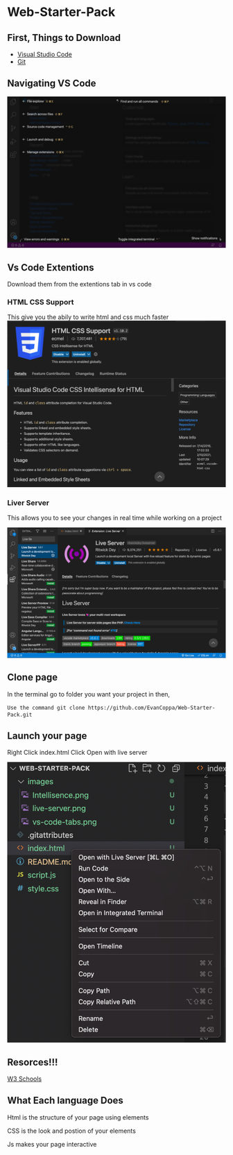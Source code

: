 # Web-Starter-Pack

## First, Things to Download

* [Visual Studio Code](https://code.visualstudio.com/Download)
* [Git](https://git-scm.com/downloads)


## Navigating VS Code

![](/images/vs-code-tabs.png)


## Vs Code Extentions 
Download them from the extentions tab in vs code
### HTML CSS Support 
This give you the abily to write html and css much faster
![Intellisence](/images/Intellisence.png)

### Liver Server
This allows you to see your changes in real time while working on a project

![Live Server](/images/live-server.png)

## Clone page
In the terminal go to folder you want your project in then, 


    Use the command git clone https://github.com/EvanCoppa/Web-Starter-Pack.git

## Launch your page
Right Click index.html
Click Open with live server

![Example](/images/example.png)


## Resorces!!!

[W3 Schools](https://www.w3schools.com)

## What Each language Does

Html is the structure of your page using elements

CSS is the look and postion of your elements

Js makes your page interactive 




